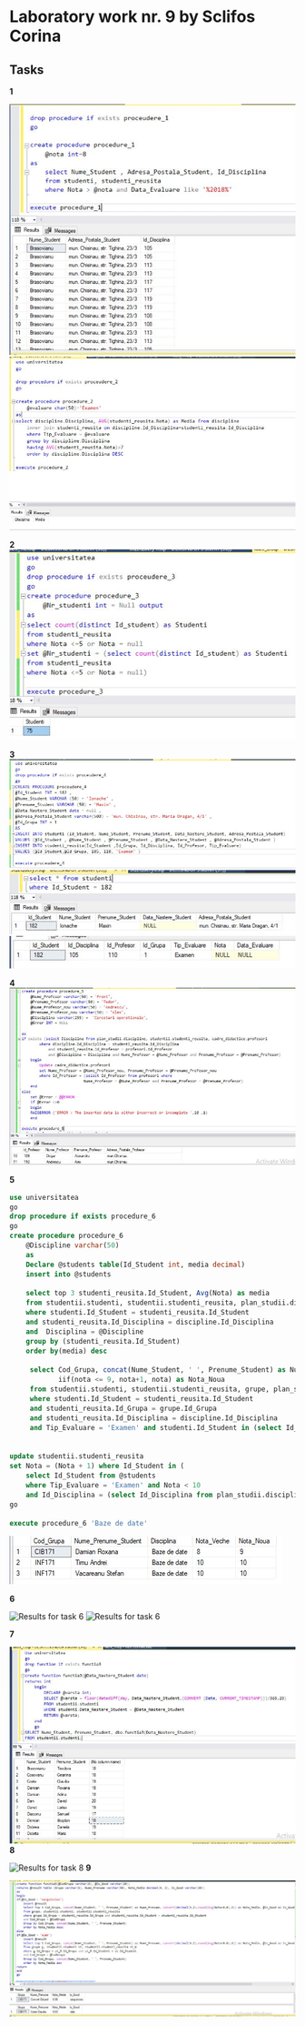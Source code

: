 # Laboratory work nr. 9 by Sclifos Corina

## Tasks
**1** 

![Results for task 1.1](images/lab9_1.1.JPG)
![Results for task 1.2](images/lab9_1.2.JPG)

**2** 
![Results for task 2](images/lab9_2.JPG)

**3** 
![Results for task 3.1](images/lab9_3.1.JPG)
![Results for task 3.2](images/lab9_3.2.JPG)
![Results for task 3.3](images/lab9_3.3.JPG)

**4** 
![Results for task 4](images/lab9_4.JPG)

**5** 
```sql
use universitatea
go 
drop procedure if exists procedure_6 
go
create procedure procedure_6
	@Discipline varchar(50)
	as
    Declare @students table(Id_Student int, media decimal)
	insert into @students
	
	select top 3 studenti_reusita.Id_Student, Avg(Nota) as media
	from studentii.studenti, studentii.studenti_reusita, plan_studii.discipline
	where studenti.Id_Student = studenti_reusita.Id_Student
	and studenti_reusita.Id_Disciplina = discipline.Id_Disciplina
	and  Disciplina = @Discipline
	group by (studenti_reusita.Id_Student)
	order by(media) desc
	 
	 select Cod_Grupa, concat(Nume_Student, ' ', Prenume_Student) as Nume_Prenume_Student, Disciplina, nota as Nota_Veche, 
			iif(nota <= 9, nota+1, nota) as Nota_Noua
	 from studentii.studenti, studentii.studenti_reusita, grupe, plan_studii.discipline
	 where studenti.Id_Student = studenti_reusita.Id_Student 
	 and studenti_reusita.Id_Grupa = grupe.Id_Grupa 
	 and studenti_reusita.Id_Disciplina = discipline.Id_Disciplina
	 and Tip_Evaluare = 'Examen' and studenti.Id_Student in (select Id_Student from @students) and Disciplina = @Discipline


update studentii.studenti_reusita 
set Nota = (Nota + 1) where Id_Student in (
	select Id_Student from @students 
	where Tip_Evaluare = 'Examen' and Nota < 10
	and Id_Disciplina = (select Id_Disciplina from plan_studii.discipline where Disciplina = @Discipline))
go

execute procedure_6 'Baze de date'
```
![Results for task 5](images/lab9_5.JPG)

**6** 

![Results for task 6](images/lab8_6.1.JPG)
![Results for task 6](images/lab8_6.2.JPG)

**7** 

![Results for task 7](images/lab9_7.JPG)
**8** 

![Results for task 8](images/lab9_78.JPG)
**9** 

![Results for task 9](images/lab9_9.JPG)

